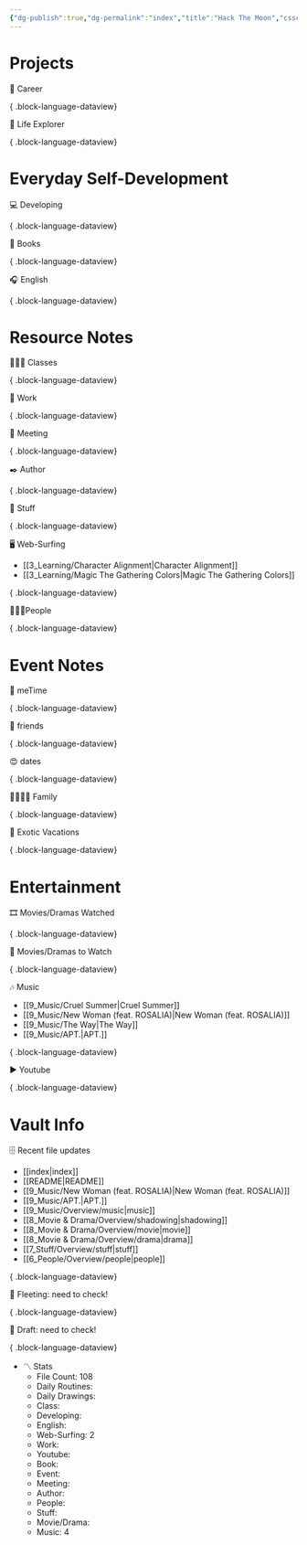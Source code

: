 ```yaml
---
{"dg-publish":true,"dg-permalink":"index","title":"Hack The Moon","cssclasses":["dashboard"],"dg-content-classes":"dashboard","permalink":"/index/","contentClasses":"dashboard","dgPassFrontmatter":true,"noteIcon":"1"}
---
```



# Projects

💼 Career


{ .block-language-dataview}

🧭 Life Explorer


{ .block-language-dataview}

# Everyday Self-Development

💻 Developing


{ .block-language-dataview}

📖 Books


{ .block-language-dataview}

🎧 English


{ .block-language-dataview}

# Resource Notes

👩🏻‍🏫 Classes


{ .block-language-dataview}

💼 Work


{ .block-language-dataview}

🤝 Meeting


{ .block-language-dataview}

✒️ Author


{ .block-language-dataview}

🧸 Stuff


{ .block-language-dataview}

🖥️ Web-Surfing

- [[3_Learning/Character Alignment\|Character Alignment]]
- [[3_Learning/Magic The Gathering Colors\|Magic The Gathering Colors]]

{ .block-language-dataview}

🧑‍🤝‍🧑People


{ .block-language-dataview}

# Event Notes

💃 meTime


{ .block-language-dataview}

🙂 friends


{ .block-language-dataview}

😍 dates


{ .block-language-dataview}

👨‍👩‍👧‍👦 Family


{ .block-language-dataview}

🌅 Exotic Vacations


{ .block-language-dataview}

# Entertainment

🎞️ Movies/Dramas Watched


{ .block-language-dataview}

🎥 Movies/Dramas to Watch


{ .block-language-dataview}

🎶 Music

- [[9_Music/Cruel Summer\|Cruel Summer]]
- [[9_Music/New Woman (feat. ROSALIA)\|New Woman (feat. ROSALIA)]]
- [[9_Music/The Way\|The Way]]
- [[9_Music/APT.\|APT.]]

{ .block-language-dataview}

▶️ Youtube


{ .block-language-dataview}

# Vault Info

🗄️ Recent file updates

- [[index\|index]]
- [[README\|README]]
- [[9_Music/New Woman (feat. ROSALIA)\|New Woman (feat. ROSALIA)]]
- [[9_Music/APT.\|APT.]]
- [[9_Music/Overview/music\|music]]
- [[8_Movie & Drama/Overview/shadowing\|shadowing]]
- [[8_Movie & Drama/Overview/movie\|movie]]
- [[8_Movie & Drama/Overview/drama\|drama]]
- [[7_Stuff/Overview/stuff\|stuff]]
- [[6_People/Overview/people\|people]]

{ .block-language-dataview}

🔖 Fleeting: need to check!


{ .block-language-dataview}

🔖 Draft: need to check!


{ .block-language-dataview}

-   〽️ Stats
    -   File Count: 108
    -   Daily Routines: 
    -   Daily Drawings: 
    -   Class: 
    -   Developing: 
    -   English: 
    -   Web-Surfing: 2
    -   Work: 
    -   Youtube: 
    -   Book: 
    -   Event: 
    -   Meeting: 
    -   Author: 
    -   People: 
    -   Stuff: 
    -   Movie/Drama: 
    -   Music: 4
